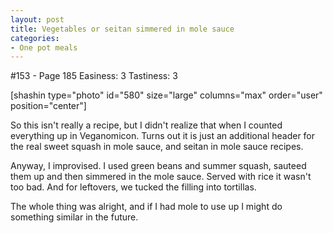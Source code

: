```yaml
---
layout: post
title: Vegetables or seitan simmered in mole sauce
categories:
- One pot meals
---
```


#153 - Page 185
Easiness: 3
Tastiness: 3

[shashin type="photo" id="580" size="large" columns="max" order="user" position="center"]

So this isn't really a recipe, but I didn't realize that when I counted everything up in Veganomicon. Turns out it is just an additional header for the real sweet squash in mole sauce, and seitan in mole sauce recipes.

Anyway, I improvised. I used green beans and summer squash, sauteed them up and then simmered in the mole sauce. Served with rice it wasn't too bad. And for leftovers, we tucked the filling into tortillas.

The whole thing was alright, and if I had mole to use up I might do something similar in the future.
